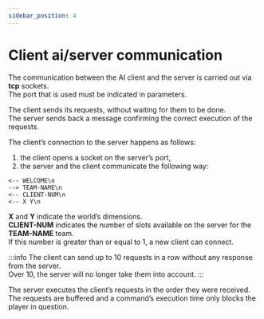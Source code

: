 ```yaml
---
sidebar_position: 4
---
```


# Client ai/server communication

The communication between the AI client and the server is carried out via **tcp** sockets.  
The port that is used must be indicated in parameters.

The client sends its requests, without waiting for them to be done.  
The server sends back a message confirming the correct execution of the requests.

The client’s connection to the server happens as follows:

1. the client opens a socket on the server’s port,
2. the server and the client communicate the following way:
```
<-- WELCOME\n
--> TEAM-NAME\n
<-- CLIENT-NUM\n
<-- X Y\n
```

**X** and **Y** indicate the world’s dimensions.  
**CLIENT-NUM** indicates the number of slots available on the server for the **TEAM-NAME** team.  
If this number is greater than or equal to 1, a new client can connect.

:::info
The client can send up to 10 requests in a row without any response from the server.  
Over 10, the server will no longer take them into account.
:::

The server executes the client’s requests in the order they were received.  
The requests are buffered and a command’s execution time only blocks the player in question.
